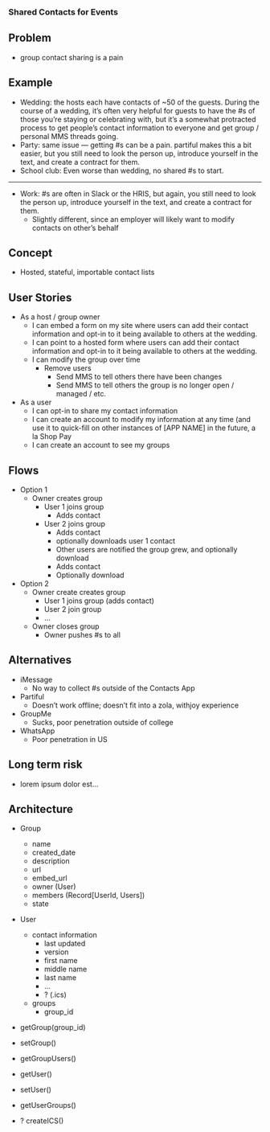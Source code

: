 ### Shared Contacts for Events

## Problem
- group contact sharing is a pain

## Example
- Wedding: the hosts each have contacts of ~50 of the guests. During the course of a wedding, it’s often very helpful for guests to have the #s of those you’re staying or celebrating with, but it’s a somewhat protracted process to get people’s contact information to everyone and get group / personal MMS threads going.
- Party: same issue — getting #s can be a pain. partiful makes this a bit easier, but you still need to look the person up, introduce yourself in the text, and create a contract for them.
- School club: Even worse than wedding, no shared #s to start.
----
- Work: #s are often in Slack or the HRIS, but again, you still need to look the person up, introduce yourself in the text, and create a contract for them.
    - Slightly different, since an employer will likely want to modify contacts on other’s behalf

## Concept
- Hosted, stateful, importable contact lists

## User Stories
- As a host / group owner
    - I can embed a form on my site where users can add their contact information and opt-in to it being available to others at the wedding.
    - I can point to a hosted form where users can add their contact information and opt-in to it being available to others at the wedding.
    - I can modify the group over time
        - Remove users
            - Send MMS to tell others there have been changes
            - Send MMS to tell others the group is no longer open / managed / etc.
- As a user 
    - I can opt-in to share my contact information
    - I can create an account to modify my information at any time (and use it to quick-fill on other instances of [APP NAME] in the future, a la Shop Pay
    - I can create an account to see my groups

## Flows
- Option 1
    - Owner creates group
        - User 1 joins group
            - Adds contact
        - User 2 joins group
            - Adds contact
            - optionally downloads user 1 contact
            - Other users are notified the group grew, and optionally download
            - Adds contact
            - Optionally download
- Option 2
    - Owner create creates group
        - User 1 joins group (adds contact)
        - User 2 join group 
        - …
    - Owner closes group
        - Owner pushes #s to all

## Alternatives
- iMessage
    - No way to collect #s outside of the Contacts App
- Partiful
    - Doesn’t work offline; doesn’t fit into a zola, withjoy experience
- GroupMe
    - Sucks, poor penetration outside of college
- WhatsApp
    - Poor penetration in US

## Long term risk
- lorem ipsum dolor est...

## Architecture

- Group
    - name
    - created_date
    - description
    - url
    - embed_url
    - owner (User)
    - members (Record[UserId, Users])
    - state

- User
    - contact information
        - last updated
        - version
        - first name
        - middle name
        - last name
        - ...
        - ? (.ics)
    - groups
        - group_id

- getGroup(group_id)
- setGroup()
- getGroupUsers()

- getUser()

- setUser()
- getUserGroups()
- ? createICS()